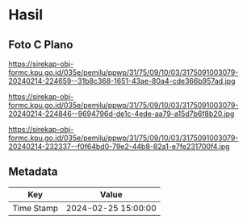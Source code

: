# Hasil

## Foto C Plano

https://sirekap-obj-formc.kpu.go.id/035e/pemilu/ppwp/31/75/09/10/03/3175091003079-20240214-224659--31b8c368-1651-43ae-80a4-cde366b957ad.jpg

https://sirekap-obj-formc.kpu.go.id/035e/pemilu/ppwp/31/75/09/10/03/3175091003079-20240214-224846--9694796d-de1c-4ede-aa79-a15d7b6f8b20.jpg

https://sirekap-obj-formc.kpu.go.id/035e/pemilu/ppwp/31/75/09/10/03/3175091003079-20240214-232337--f0f64bd0-79e2-44b8-82a1-e7fe231700f4.jpg


## Metadata

| Key        | Value               |
| ---------- | ------------------- |
| Time Stamp | 2024-02-25 15:00:00 |




